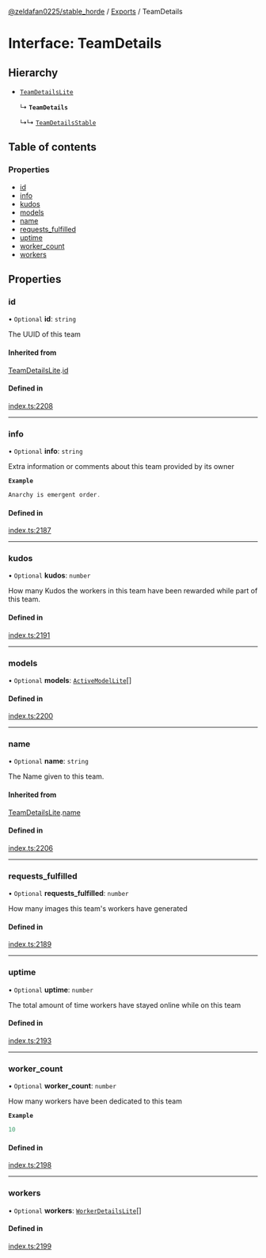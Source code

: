 [@zeldafan0225/stable_horde](../README.md) / [Exports](../modules.md) / TeamDetails

# Interface: TeamDetails

## Hierarchy

- [`TeamDetailsLite`](TeamDetailsLite.md)

  ↳ **`TeamDetails`**

  ↳↳ [`TeamDetailsStable`](TeamDetailsStable.md)

## Table of contents

### Properties

- [id](TeamDetails.md#id)
- [info](TeamDetails.md#info)
- [kudos](TeamDetails.md#kudos)
- [models](TeamDetails.md#models)
- [name](TeamDetails.md#name)
- [requests\_fulfilled](TeamDetails.md#requests_fulfilled)
- [uptime](TeamDetails.md#uptime)
- [worker\_count](TeamDetails.md#worker_count)
- [workers](TeamDetails.md#workers)

## Properties

### id

• `Optional` **id**: `string`

The UUID of this team

#### Inherited from

[TeamDetailsLite](TeamDetailsLite.md).[id](TeamDetailsLite.md#id)

#### Defined in

[index.ts:2208](https://github.com/ZeldaFan0225/stable_horde/blob/da4b9dc/index.ts#L2208)

___

### info

• `Optional` **info**: `string`

Extra information or comments about this team provided by its owner

**`Example`**

```ts
Anarchy is emergent order.
```

#### Defined in

[index.ts:2187](https://github.com/ZeldaFan0225/stable_horde/blob/da4b9dc/index.ts#L2187)

___

### kudos

• `Optional` **kudos**: `number`

How many Kudos the workers in this team have been rewarded while part of this team.

#### Defined in

[index.ts:2191](https://github.com/ZeldaFan0225/stable_horde/blob/da4b9dc/index.ts#L2191)

___

### models

• `Optional` **models**: [`ActiveModelLite`](ActiveModelLite.md)[]

#### Defined in

[index.ts:2200](https://github.com/ZeldaFan0225/stable_horde/blob/da4b9dc/index.ts#L2200)

___

### name

• `Optional` **name**: `string`

The Name given to this team.

#### Inherited from

[TeamDetailsLite](TeamDetailsLite.md).[name](TeamDetailsLite.md#name)

#### Defined in

[index.ts:2206](https://github.com/ZeldaFan0225/stable_horde/blob/da4b9dc/index.ts#L2206)

___

### requests\_fulfilled

• `Optional` **requests\_fulfilled**: `number`

How many images this team's workers have generated

#### Defined in

[index.ts:2189](https://github.com/ZeldaFan0225/stable_horde/blob/da4b9dc/index.ts#L2189)

___

### uptime

• `Optional` **uptime**: `number`

The total amount of time workers have stayed online while on this team

#### Defined in

[index.ts:2193](https://github.com/ZeldaFan0225/stable_horde/blob/da4b9dc/index.ts#L2193)

___

### worker\_count

• `Optional` **worker\_count**: `number`

How many workers have been dedicated to this team

**`Example`**

```ts
10
```

#### Defined in

[index.ts:2198](https://github.com/ZeldaFan0225/stable_horde/blob/da4b9dc/index.ts#L2198)

___

### workers

• `Optional` **workers**: [`WorkerDetailsLite`](WorkerDetailsLite.md)[]

#### Defined in

[index.ts:2199](https://github.com/ZeldaFan0225/stable_horde/blob/da4b9dc/index.ts#L2199)
